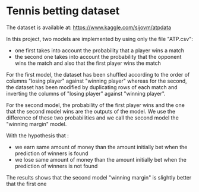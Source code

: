 # Tennis betting dataset 

The dataset is available at:
https://www.kaggle.com/sijovm/atpdata

In this project, two models are implemented by using only the file "ATP.csv":

- one first takes into account the probability that a player wins a match 
- the second one takes into account the probability that the opponent wins the match and also that the first player wins the match

For the first model, the dataset has been shuffled according to the order of columns "losing player" against "winning player"
whereas for the second, the dataset has been modified by duplicating rows of each match and inverting the columns of "losing player" against "winning player".

For the second model, the probability of the first player wins and the one that the second model wins are the outputs of the model.
We use the difference of these two probabilities and we call the second model the "winning margin" model.

With the hypothesis that :
- we earn same amount of money than the amount initially bet when the prediction of winners is found 
- we lose same amount of money than the amount initially bet when the prediction of winners is not found 

The results shows that the second model "winning margin" is slightly better that the first one
